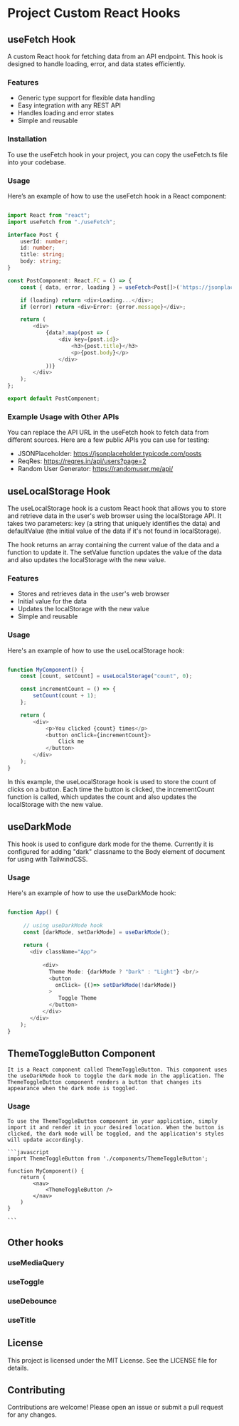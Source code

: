 # Project Custom React Hooks

## useFetch Hook
A custom React hook for fetching data from an API endpoint. This hook is designed to handle loading, error, and data states efficiently.

### Features
- Generic type support for flexible data handling
- Easy integration with any REST API
- Handles loading and error states
- Simple and reusable

### Installation
To use the useFetch hook in your project, you can copy the useFetch.ts file into your codebase.

### Usage
Here’s an example of how to use the useFetch hook in a React component:

```typescript

import React from "react";
import useFetch from "./useFetch";

interface Post {
    userId: number;
    id: number;
    title: string;
    body: string;
}

const PostComponent: React.FC = () => {
    const { data, error, loading } = useFetch<Post[]>('https://jsonplaceholder.typicode.com/posts');

    if (loading) return <div>Loading...</div>;
    if (error) return <div>Error: {error.message}</div>;

    return (
        <div>
            {data?.map(post => (
                <div key={post.id}>
                    <h3>{post.title}</h3>
                    <p>{post.body}</p>
                </div>
            ))}
        </div>
    );
};

export default PostComponent;
```

### Example Usage with Other APIs
You can replace the API URL in the useFetch hook to fetch data from different sources. Here are a few public APIs you can use for testing:

- JSONPlaceholder: https://jsonplaceholder.typicode.com/posts
- ReqRes: https://reqres.in/api/users?page=2
- Random User Generator: https://randomuser.me/api/


## useLocalStorage Hook

The useLocalStorage hook is a custom React hook that allows you to store and retrieve data in the user's web browser using the localStorage API. It takes two parameters: key (a string that uniquely identifies the data) and defaultValue (the initial value of the data if it's not found in localStorage).

The hook returns an array containing the current value of the data and a function to update it. The setValue function updates the value of the data and also updates the localStorage with the new value.

### Features

- Stores and retrieves data in the user's web browser
- Initial value for the data
- Updates the localStorage with the new value
- Simple and reusable

### Usage

Here's an example of how to use the useLocalStorage hook:
```typescript

function MyComponent() {
    const [count, setCount] = useLocalStorage("count", 0);

    const incrementCount = () => {
        setCount(count + 1);
    };

    return (
        <div>
            <p>You clicked {count} times</p>
            <button onClick={incrementCount}>
                Click me
            </button>
        </div>
    );
}

```
In this example, the useLocalStorage hook is used to store the count of clicks on a button. Each time the button is clicked, the incrementCount function is called, which updates the count and also updates the localStorage with the new value.

## useDarkMode
This hook is used to configure dark mode for the theme. Currently it is configured for adding "dark" classname to the Body element of document for using with TailwindCSS.

### Usage
Here's an example of how to use the useDarkMode hook:

```typescript 

function App() {
   
     // using useDarkMode hook
     const [darkMode, setDarkMode] = useDarkMode();
  
     return (
       <div className="App">
       
           <div>
             Theme Mode: {darkMode ? "Dark" : "Light"} <br/>
             <button 
               onClick= {()=> setDarkMode(!darkMode)}
             >
                Toggle Theme
             </button>
           </div>
       </div>
    );
}
```

## ThemeToggleButton Component
    It is a React component called ThemeToggleButton. This component uses the useDarkMode hook to toggle the dark mode in the application. The ThemeToggleButton component renders a button that changes its appearance when the dark mode is toggled.
### Usage
    To use the ThemeToggleButton component in your application, simply import it and render it in your desired location. When the button is clicked, the dark mode will be toggled, and the application's styles will update accordingly.

    ```javascript
    import ThemeToggleButton from './components/ThemeToggleButton';

    function MyComponent() {
        return (
            <nav>
                <ThemeToggleButton />
            </nav>
        )
    }
    
    ```

## Other hooks

### useMediaQuery

### useToggle

### useDebounce

### useTitle

## License
This project is licensed under the MIT License. See the LICENSE file for details.

## Contributing
Contributions are welcome! Please open an issue or submit a pull request for any changes.

